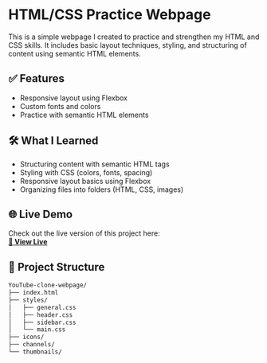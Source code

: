 # HTML/CSS Practice Webpage

This is a simple webpage I created to practice and strengthen my HTML and CSS skills. It includes basic layout techniques, styling, and structuring of content using semantic HTML elements.

## ✅ Features

- Responsive layout using Flexbox  
- Custom fonts and colors  
- Practice with semantic HTML elements  

## 🛠️ What I Learned

- Structuring content with semantic HTML tags  
- Styling with CSS (colors, fonts, spacing)  
- Responsive layout basics using Flexbox  
- Organizing files into folders (HTML, CSS, images)  

## 🌐 Live Demo

Check out the live version of this project here:  
[**🔗 View Live**](https://shagunn29.github.io/YouTube-clone-webpage)  


## 📁 Project Structure

```bash
YouTube-clone-webpage/
├── index.html
├── styles/
│   ├── general.css
│   ├── header.css
│   ├── sidebar.css
│   └── main.css
├── icons/
├── channels/
└── thumbnails/

